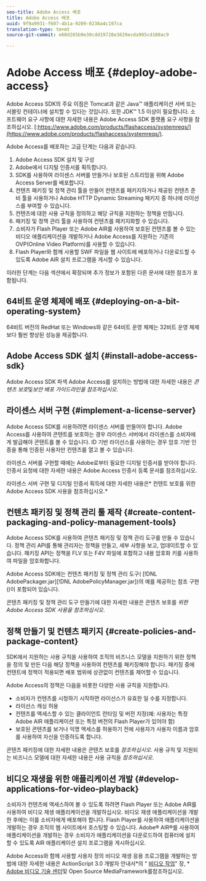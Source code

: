 ```yaml
---
seo-title: Adobe Access 배포
title: Adobe Access 배포
uuid: 9f9a9931-f607-4b1a-9209-0236a4c197ca
translation-type: tm+mt
source-git-commit: e60d285b9e30cdd19728e3029ecda995cd100ac9

---
```



# Adobe Access 배포 {#deploy-adobe-access}

Adobe Access SDK의 주요 이점은 Tomcat과 같은 Java™ 애플리케이션 서버 또는 서블릿 컨테이너에 설치할 수 있다는 것입니다. 또한 JDK™ 1.5 이상이 필요합니다. 소프트웨어 요구 사항에 대한 자세한 내용은 Adobe Access SDK 플랫폼 요구 사항을 참조하십시오. [:https://www.adobe.com/products/flashaccess/systemreqs/](https://www.adobe.com/products/flashaccess/systemreqs/).

Adobe Access를 배포하는 고급 단계는 다음과 같습니다.

1. Adobe Access SDK 설치 및 구성
1. Adobe에서 디지털 인증서를 획득합니다.
1. SDK를 사용하여 라이센스 서버를 만들거나 보호된 스트리밍을 위해 Adobe Access Server를 배포합니다.
1. 컨텐츠 패키징 및 정책 관리 툴을 만들어 컨텐츠를 패키지하거나 제공된 컨텐츠 준비 툴을 사용하거나 Adobe HTTP Dynamic Streaming 패키지 중 하나에 라이선스를 부여할 수 있습니다.
1. 컨텐츠에 대한 사용 규칙을 정의하고 해당 규칙을 지원하는 정책을 만듭니다.
1. 패키징 및 정책 관리 툴을 사용하여 컨텐츠를 패키지화할 수 있습니다.
1. 소비자가 Flash Player 또는 Adobe AIR를 사용하여 보호된 컨텐츠를 볼 수 있는 비디오 애플리케이션을 개발하거나 Adobe Access를 지원하는 기존의 OVP(Online Video Platform)를 사용할 수 있습니다.
1. Flash Player와 함께 사용할 SWF 파일을 웹 사이트에 배포하거나 다운로드할 수 있도록 Adobe AIR 설치 프로그램을 게시할 수 있습니다.

이러한 단계는 다음 섹션에서 확장되며 추가 정보가 포함된 다른 문서에 대한 참조가 포함됩니다.

## 64비트 운영 체제에 배포 {#deploying-on-a-bit-operating-system}

64비트 버전의 RedHat 또는 Windows와 같은 64비트 운영 체제는 32비트 운영 체제보다 훨씬 향상된 성능을 제공합니다.

## Adobe Access SDK 설치 {#install-adobe-access-sdk}

Adobe Access SDK 파섹 Adobe Access를 설치하는 방법에 대한 자세한 내용은 *콘텐츠 보호*&#x200B;및&#x200B;*보안 배포 가이드라인을 참조하십시오*.

## 라이센스 서버 구현 {#implement-a-license-server}

Adobe Access SDK를 사용하려면 라이센스 서버를 만들어야 합니다. Adobe Access를 사용하여 콘텐트를 보호하는 경우 라이센스 서버에서 라이센스를 소비자에게 발급해야 콘텐트를 볼 수 있습니다. ID 기반 라이선스를 사용하는 경우 암호 기반 인증을 통해 인증된 사용자만 컨텐츠를 열고 볼 수 있습니다.

라이센스 서버를 구현할 때에는 Adobe로부터 필요한 디지털 인증서를 받아야 합니다. 인증서 요청에 대한 자세한 내용은 Adobe Access 인증서 등록 문서를 참조하십시오.

라이센스 서버 구현 및 디지털 인증서 획득에 대한 자세한 내용은* 컨텐트 보호를 위한 Adobe Access SDK 사용을 참조하십시오.*

## 컨텐츠 패키징 및 정책 관리 툴 제작 {#create-content-packaging-and-policy-management-tools}

Adobe Access SDK를 사용하여 콘텐츠 패키징 및 정책 관리 도구를 만들 수 있습니다. 정책 관리 API를 통해 관리자는 정책을 만들고, 세부 사항을 보고, 업데이트할 수 있습니다. 패키징 API는 정책을 FLV 또는 F4V 파일에 포함하고 내용 암호화 키를 사용하여 파일을 암호화합니다.

Adobe Access SDK에는 컨텐츠 패키징 및 정책 관리 도구( [!DNL AdobePackager.jar][!DNL AdobePolicyManager.jar])의 예를 제공하는 참조 구현()이 포함되어 있습니다.

콘텐츠 패키징 및 정책 관리 도구 만들기에 대한 자세한 내용은 콘텐츠 보호를 *위한 Adobe Access SDK 사용을 참조하십시오*.

## 정책 만들기 및 컨텐츠 패키지 {#create-policies-and-package-content}

SDK에서 지원하는 사용 규칙을 사용하여 조직의 비즈니스 모델을 지원하기 위한 정책을 정의 및 만든 다음 해당 정책을 사용하여 컨텐츠를 패키징해야 합니다. 패키징 중에 컨텐트에 정책이 적용되면 배포 범위에 상관없이 컨텐츠를 제어할 수 있습니다.

Adobe Access의 정책은 다음을 비롯한 다양한 사용 규칙을 지원합니다.

* 소비자가 컨텐츠를 시청하기 시작하면 라이선스가 유효한 일 수를 지정합니다.
* 라이선스 캐싱 허용
* 컨텐츠를 액세스할 수 있는 클라이언트 런타임 및 버전 지정(예: 사용자는 특정 Adobe AIR 애플리케이션 또는 특정 버전의 Flash Player가 있어야 함)
* 보호된 콘텐츠를 보거나 익명 액세스를 허용하기 전에 사용자가 사용자 이름과 암호를 사용하여 자신을 인증하도록 합니다.

콘텐츠 패키징에 대한 자세한 내용은 콘텐츠 보호를 *참조하십시오*. 사용 규칙 및 지원되는 비즈니스 모델에 대한 자세한 내용은 사용 규칙을 *참조하십시오*.

## 비디오 재생을 위한 애플리케이션 개발 {#develop-applications-for-video-playback}

소비자가 컨텐츠에 액세스하여 볼 수 있도록 하려면 Flash Player 또는 Adobe AIR를 사용하여 비디오 재생 애플리케이션을 개발하십시오. 비디오 재생 애플리케이션을 개발한 후에는 이를 소비자에게 배포해야 합니다. Flash Player를 사용하여 애플리케이션을 개발하는 경우 조직의 웹 사이트에서 호스팅할 수 있습니다. Adobe® AIR®를 사용하여 애플리케이션을 개발하는 경우 소비자가 애플리케이션을 다운로드하여 컴퓨터에 설치할 수 있도록 AIR 애플리케이션 설치 프로그램을 게시하십시오.

Adobe Access와 함께 사용할 사용자 정의 비디오 재생 응용 프로그램을 개발하는 방법에 대한 자세한 내용은 ActionScript 3.0 개발자 안내서*의 &quot; [비디오 작업](https://help.adobe.com/en_US/as3/dev/WS9936fa0d5984e93b3f4f38ec1272a447844-8000.html)&quot; 장, * [Adobe 비디오 기술 센터](https://www.adobe.com/devnet/video/)및 Open Source MediaFramework를참조하십시오.